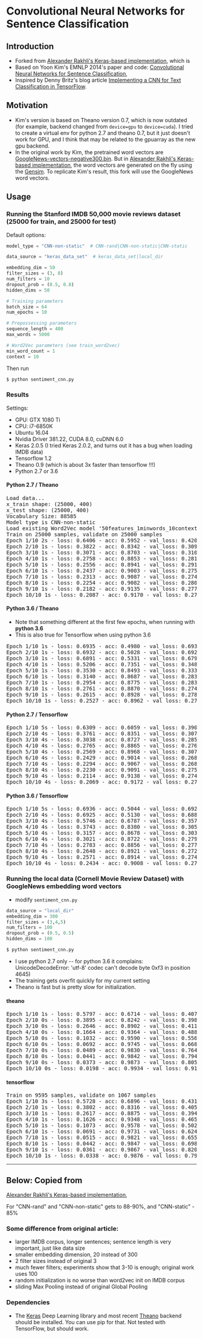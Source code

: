 # Convolutional Neural Networks for Sentence Classification

## Introduction
- Forked from [Alexander Rakhli's Keras-based implementation](https://github.com/alexander-rakhlin/CNN-for-Sentence-Classification-in-Keras), which is
- Based on Yoon Kim's EMNLP 2014's paper and code: [Convolutional Neural Networks for Sentence Classification](https://github.com/yoonkim/CNN_sentence), 
- Inspired by Denny Britz's blog article [Implementing a CNN for Text Classification in TensorFlow](http://www.wildml.com/2015/12/implementing-a-cnn-for-text-classification-in-tensorflow/).

## Motivation
- Kim's version is based on Theano version 0.7, which is now outdated (for example, backend changed from `device=gpu` to `device=cuda`). I tried to create a virtual env for python 2.7 and theano 0.7, but it just doesn't work for GPU, and I think that may be related to the gpuarray as the new gpu backend. 
- In the original work by Kim, the pretrained word vectors are [GoogleNews-vectors-negative300.bin](https://code.google.com/archive/p/word2vec/).
But in [Alexander Rakhli's Keras-based implementation](https://github.com/alexander-rakhlin/CNN-for-Sentence-Classification-in-Keras),
the word vectors are generated on the fly using the [Gensim](https://radimrehurek.com/gensim/).
To replicate Kim's result, this fork will use the GoogleNews word vectors.

## Usage

### Running the Stanford IMDB 50,000 movie reviews dataset (25000 for train, and 25000 for test)
Default options:
```python
model_type = "CNN-non-static"  # CNN-rand|CNN-non-static|CNN-static

data_source = "keras_data_set"  # keras_data_set|local_dir

embedding_dim = 50
filter_sizes = (3, 8)
num_filters = 10
dropout_prob = (0.5, 0.8)
hidden_dims = 50

# Training parameters
batch_size = 64
num_epochs = 10

# Prepossessing parameters
sequence_length = 400
max_words = 5000

# Word2Vec parameters (see train_word2vec)
min_word_count = 1
context = 10
```

Then run
```bash
$ python sentiment_cnn.py
```
### Results

Settings:
- GPU: GTX 1080 Ti
- CPU: i7-6850K
- Ubuntu 16.04
- Nvidia Driver 381.22, CUDA 8.0, cuDNN 6.0
- Keras 2.0.5 (I tried Keras 2.0.2, and turns out it has a bug when loading IMDB data)
- Tensorflow 1.2
- Theano 0.9  (which is about 3x faster than tensorflow !!!)
- Python 2.7 or 3.6

#### Python 2.7 / Theano
<pre>
Load data...
x_train shape: (25000, 400)
x_test shape: (25000, 400)
Vocabulary Size: 88585
Model type is CNN-non-static
Load existing Word2Vec model '50features_1minwords_10context'
Train on 25000 samples, validate on 25000 samples
Epoch 1/10 2s - loss: 0.6406 - acc: 0.5952 - val_loss: 0.4204 - val_acc: 0.8214
Epoch 2/10 1s - loss: 0.3822 - acc: 0.8342 - val_loss: 0.3098 - val_acc: 0.8704
Epoch 3/10 1s - loss: 0.3071 - acc: 0.8703 - val_loss: 0.3107 - val_acc: 0.8696
Epoch 4/10 1s - loss: 0.2758 - acc: 0.8853 - val_loss: 0.2817 - val_acc: 0.8846
Epoch 5/10 1s - loss: 0.2556 - acc: 0.8941 - val_loss: 0.2910 - val_acc: 0.8750
Epoch 6/10 1s - loss: 0.2437 - acc: 0.9003 - val_loss: 0.2750 - val_acc: 0.8856
Epoch 7/10 1s - loss: 0.2313 - acc: 0.9087 - val_loss: 0.2749 - val_acc: 0.8848
Epoch 8/10 1s - loss: 0.2254 - acc: 0.9082 - val_loss: 0.2800 - val_acc: 0.8821
Epoch 9/10 1s - loss: 0.2182 - acc: 0.9135 - val_loss: 0.2774 - val_acc: 0.8840
Epoch 10/10 1s - loss: 0.2087 - acc: 0.9170 - val_loss: 0.2784 - val_acc: 0.8847
</pre>

#### Python 3.6 / Theano
- Note that something different at the first few epochs, when running with **python 3.6**
- This is also true for Tensorflow when using python 3.6
<pre>
Epoch 1/10 1s - loss: 0.6935 - acc: 0.4980 - val_loss: 0.6932 - val_acc: 0.5000
Epoch 2/10 1s - loss: 0.6932 - acc: 0.5028 - val_loss: 0.6929 - val_acc: 0.5159
Epoch 3/10 1s - loss: 0.6891 - acc: 0.5331 - val_loss: 0.6791 - val_acc: 0.5936
Epoch 4/10 1s - loss: 0.5206 - acc: 0.7351 - val_loss: 0.3486 - val_acc: 0.8596
Epoch 5/10 1s - loss: 0.3530 - acc: 0.8493 - val_loss: 0.3337 - val_acc: 0.8500
Epoch 6/10 1s - loss: 0.3140 - acc: 0.8687 - val_loss: 0.2831 - val_acc: 0.8863
Epoch 7/10 1s - loss: 0.2954 - acc: 0.8775 - val_loss: 0.2835 - val_acc: 0.8842
Epoch 8/10 1s - loss: 0.2761 - acc: 0.8870 - val_loss: 0.2747 - val_acc: 0.8858
Epoch 9/10 1s - loss: 0.2615 - acc: 0.8928 - val_loss: 0.2787 - val_acc: 0.8822
Epoch 10/10 1s - loss: 0.2527 - acc: 0.8962 - val_loss: 0.2711 - val_acc: 0.8888
</pre>


#### Python 2.7 / Tensorflow
<pre>
Epoch 1/10 5s - loss: 0.6309 - acc: 0.6059 - val_loss: 0.3901 - val_acc: 0.8381
Epoch 2/10 4s - loss: 0.3761 - acc: 0.8351 - val_loss: 0.3074 - val_acc: 0.8743
Epoch 3/10 4s - loss: 0.3038 - acc: 0.8727 - val_loss: 0.2855 - val_acc: 0.8846
Epoch 4/10 4s - loss: 0.2765 - acc: 0.8865 - val_loss: 0.2761 - val_acc: 0.8871
Epoch 5/10 4s - loss: 0.2569 - acc: 0.8968 - val_loss: 0.3076 - val_acc: 0.8638
Epoch 6/10 4s - loss: 0.2429 - acc: 0.9014 - val_loss: 0.2686 - val_acc: 0.8878
Epoch 7/10 4s - loss: 0.2294 - acc: 0.9067 - val_loss: 0.2683 - val_acc: 0.8888
Epoch 8/10 4s - loss: 0.2230 - acc: 0.9091 - val_loss: 0.2751 - val_acc: 0.8844
Epoch 9/10 4s - loss: 0.2114 - acc: 0.9138 - val_loss: 0.2740 - val_acc: 0.8859
Epoch 10/10 4s - loss: 0.2069 - acc: 0.9172 - val_loss: 0.2726 - val_acc: 0.8874
</pre>

#### Python 3.6 / Tensorflow
<pre>
Epoch 1/10 5s - loss: 0.6936 - acc: 0.5044 - val_loss: 0.6929 - val_acc: 0.5106
Epoch 2/10 4s - loss: 0.6925 - acc: 0.5130 - val_loss: 0.6888 - val_acc: 0.5500
Epoch 3/10 4s - loss: 0.5746 - acc: 0.6787 - val_loss: 0.3575 - val_acc: 0.8535
Epoch 4/10 4s - loss: 0.3743 - acc: 0.8380 - val_loss: 0.3058 - val_acc: 0.8775
Epoch 5/10 4s - loss: 0.3157 - acc: 0.8678 - val_loss: 0.3039 - val_acc: 0.8711
Epoch 6/10 4s - loss: 0.3021 - acc: 0.8722 - val_loss: 0.2795 - val_acc: 0.8863
Epoch 7/10 4s - loss: 0.2783 - acc: 0.8856 - val_loss: 0.2779 - val_acc: 0.8873
Epoch 8/10 4s - loss: 0.2648 - acc: 0.8921 - val_loss: 0.2720 - val_acc: 0.8880
Epoch 9/10 4s - loss: 0.2571 - acc: 0.8914 - val_loss: 0.2744 - val_acc: 0.8885
Epoch 10/10 4s - loss: 0.2434 - acc: 0.9008 - val_loss: 0.2744 - val_acc: 0.8862
</pre>



### Running the local data (Cornell Movie Review Dataset) with GoogleNews embedding word vectors
- modify `sentiment_cnn.py`
```python
data_source = "local_dir"
embedding_dim = 300
filter_sizes = (3,4,5)
num_filters = 100
dropout_prob = (0.5, 0.5)
hidden_dims = 100
```

```bash
$ python sentiment_cnn.py
```

- I use python 2.7 only -- for python 3.6 it complains: UnicodeDecodeError: 'utf-8' codec can't decode byte 0xf3 in position 4645)
- The training gets overfit quickly for my current setting 
- Theano is fast but is pretty slow for initialization.

#### theano
<pre>
Epoch 1/10 1s - loss: 0.5797 - acc: 0.6714 - val_loss: 0.4075 - val_acc: 0.8107
Epoch 2/10 0s - loss: 0.3895 - acc: 0.8242 - val_loss: 0.3988 - val_acc: 0.8182
Epoch 3/10 0s - loss: 0.2646 - acc: 0.8902 - val_loss: 0.4111 - val_acc: 0.8144
Epoch 4/10 0s - loss: 0.1664 - acc: 0.9364 - val_loss: 0.4889 - val_acc: 0.8079
Epoch 5/10 0s - loss: 0.1032 - acc: 0.9590 - val_loss: 0.5561 - val_acc: 0.8022
Epoch 6/10 0s - loss: 0.0692 - acc: 0.9745 - val_loss: 0.6680 - val_acc: 0.8004
Epoch 7/10 0s - loss: 0.0489 - acc: 0.9830 - val_loss: 0.7647 - val_acc: 0.8107
Epoch 8/10 0s - loss: 0.0441 - acc: 0.9842 - val_loss: 0.7942 - val_acc: 0.8097
Epoch 9/10 0s - loss: 0.0373 - acc: 0.9873 - val_loss: 0.8058 - val_acc: 0.8116
Epoch 10/10 0s - loss: 0.0198 - acc: 0.9934 - val_loss: 0.9176 - val_acc: 0.8013
</pre>

#### tensorflow
<pre>
Train on 9595 samples, validate on 1067 samples
Epoch 1/10 3s - loss: 0.5728 - acc: 0.6896 - val_loss: 0.4311 - val_acc: 0.8219
Epoch 2/10 1s - loss: 0.3802 - acc: 0.8316 - val_loss: 0.4053 - val_acc: 0.8266
Epoch 3/10 1s - loss: 0.2617 - acc: 0.8875 - val_loss: 0.3940 - val_acc: 0.8285
Epoch 4/10 1s - loss: 0.1626 - acc: 0.9348 - val_loss: 0.4659 - val_acc: 0.8135
Epoch 5/10 1s - loss: 0.1073 - acc: 0.9578 - val_loss: 0.5021 - val_acc: 0.8276
Epoch 6/10 1s - loss: 0.0691 - acc: 0.9731 - val_loss: 0.6242 - val_acc: 0.8276
Epoch 7/10 1s - loss: 0.0515 - acc: 0.9821 - val_loss: 0.6558 - val_acc: 0.8257
Epoch 8/10 1s - loss: 0.0442 - acc: 0.9847 - val_loss: 0.6984 - val_acc: 0.8097
Epoch 9/10 1s - loss: 0.0361 - acc: 0.9867 - val_loss: 0.8203 - val_acc: 0.8163
Epoch 10/10 1s - loss: 0.0338 - acc: 0.9876 - val_loss: 0.7926 - val_acc: 0.8266
</pre>



---
## Below: Copied from 
[Alexander Rakhli's Keras-based implementation](https://github.com/alexander-rakhlin/CNN-for-Sentence-Classification-in-Keras),

For "CNN-rand" and "CNN-non-static" gets to 88-90%, and "CNN-static" - 85%
### Some difference from original article:
* larger IMDB corpus, longer sentences; sentence length is very important, just like data size
* smaller embedding dimension, 20 instead of 300
* 2 filter sizes instead of original 3
* much fewer filters; experiments show that 3-10 is enough; original work uses 100
* random initialization is no worse than word2vec init on IMDB corpus
* sliding Max Pooling instead of original Global Pooling

### Dependencies

* The [Keras](http://keras.io/) Deep Learning library and most recent [Theano](http://deeplearning.net/software/theano/install.html#install) backend should be installed. You can use pip for that. 
Not tested with TensorFlow, but should work.
